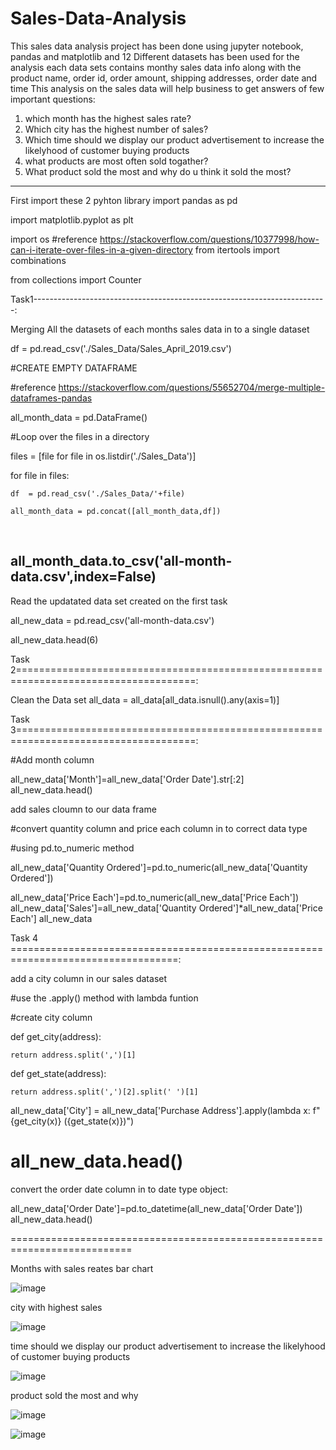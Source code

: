 # Sales-Data-Analysis
This sales data analysis project has been done using jupyter notebook, pandas and matplotlib
and 12 Different datasets has been used for the analysis each data sets contains monthy sales data info along with the product name, order id, order amount, shipping addresses, order date and time
This analysis on the sales data will help business to get answers of few important questions:
1. which month has the highest sales rate?
2. Which city has the highest number of sales?
3. Which time should we display our product advertisement to increase the likelyhood of customer buying products
4. what products are most often sold togather?
5. What product sold the most and why do u think it sold the most?
------------------------------------------------------------------------------
First import these 2 pyhton library
import pandas as pd

import matplotlib.pyplot as plt

import os 
#reference 
https://stackoverflow.com/questions/10377998/how-can-i-iterate-over-files-in-a-given-directory
from itertools import combinations

from collections import Counter

Task1-------------------------------------------------------------------------: 

Merging All the datasets of each months sales data in to a single dataset

df  = pd.read_csv('./Sales_Data/Sales_April_2019.csv')

#CREATE EMPTY DATAFRAME

#reference https://stackoverflow.com/questions/55652704/merge-multiple-dataframes-pandas

all_month_data = pd.DataFrame()

#Loop over the files in a directory

files = [file for file in os.listdir('./Sales_Data')]

for file in files:

    df  = pd.read_csv('./Sales_Data/'+file)

    all_month_data = pd.concat([all_month_data,df])

​

all_month_data.to_csv('all-month-data.csv',index=False)
------------------------------------------------------------------------------------------
Read the updatated data set created on the first task

all_new_data = pd.read_csv('all-month-data.csv')

all_new_data.head(6)

Task 2=====================================================================================:

Clean the Data set
all_data = all_data[all_data.isnull().any(axis=1)]

Task 3=====================================================================================:

#Add month column

all_new_data['Month']=all_new_data['Order Date'].str[:2]
all_new_data.head()

add sales cloumn to our data frame

#convert quantity column and price each column in to correct data type

#using pd.to_numeric method 

all_new_data['Quantity Ordered']=pd.to_numeric(all_new_data['Quantity Ordered'])

all_new_data['Price Each']=pd.to_numeric(all_new_data['Price Each'])
all_new_data['Sales']=all_new_data['Quantity Ordered']*all_new_data['Price Each']
all_new_data

Task 4 ===================================================================================:

add a city column in our sales dataset

#use the .apply() method with lambda funtion

#create city column

def get_city(address):

    return address.split(',')[1]

def get_state(address):

    return address.split(',')[2].split(' ')[1]

all_new_data['City'] = all_new_data['Purchase Address'].apply(lambda x: f"{get_city(x)} ({get_state(x)})")

all_new_data.head()
==========================================================================

convert the order date column in to date type object:

all_new_data['Order Date']=pd.to_datetime(all_new_data['Order Date'])
all_new_data.head()

===========================================================================

Months with sales reates bar chart

![image](https://user-images.githubusercontent.com/59441768/152639499-213fab15-6c85-4ad6-ac43-543f73731f2b.png)

city with highest sales


![image](https://user-images.githubusercontent.com/59441768/152639589-4eddda5a-3272-40ad-b4a5-fc7f9bb4037c.png)


time should we display our product advertisement to increase the likelyhood of customer buying products


![image](https://user-images.githubusercontent.com/59441768/152639673-7422dcc1-e769-4420-ad41-44453954c7ce.png)


product sold the most and why


![image](https://user-images.githubusercontent.com/59441768/152639694-2e0b94a8-30a4-4f84-9594-17a01d55e5d6.png)


![image](https://user-images.githubusercontent.com/59441768/152639710-42544eba-ff08-48d3-9557-4949feb115b9.png)



